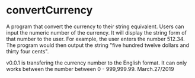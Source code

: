 # convertCurrency
A program that convert the currency to their string equivalent. 
Users can input the numeric number of the currency. It will display the string form of that number to the user.
For example, the user enters the number 512.34. The program would then output the string "five hundred twelve dollars and thirty four cents".

v0.0.1 is transfering the currency number to the English format. 
It can only works between the number between 0 - 999,999.99.
March.27/2019
